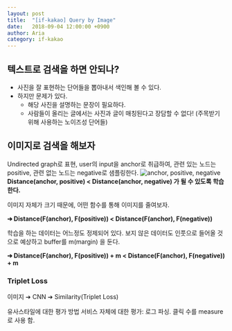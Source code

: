 ```yaml
---
layout: post
title:  "[if-kakao] Query by Image"
date:   2018-09-04 12:00:00 +0900
author: Aria
category: if-kakao
---
```


## 텍스트로 검색을 하면 안되나?
- 사진을 잘 표현하는 단어들을 뽑아내서 색인해 볼 수 있다.
- 하지만 문제가 있다.
  - 해당 사진을 설명하는 문장이 필요하다.
  - 사람들이 올리는 글에서는 사진과 글이 매칭된다고 장담할 수 없다! (주목받기 위해 사용하는 노이즈성 단어들)

## 이미지로 검색을 해보자
Undirected graph로 표현, user의 input을 anchor로 취급하여, 관련 있는 노드는 positive, 관련 없는 노드는 negative로 샘플링한다.
![anchor, positive,  negative](https://cdn-images-1.medium.com/max/800/1*MGb0lv45RwKmBYc87tyNzQ.jpeg)
**Distance(anchor, positive) < Distance(anchor, negative) 가 될 수 있도록 학습한다.**

이미지 자체가 크기 때문에, 어떤 함수를 통해 이미지를 줄여보자.

**➔ Distance(F(anchor), F(positive)) < Distance(F(anchor), F(negative))**

학습을 하는 데이터는 어느정도 정제되어 있다. 보지 않은 데이터도 인풋으로 들어올 것으로 예상하고 buffer를 m(margin) 을 둔다.

**➔ Distance(F(anchor), F(positive)) + m < Distance(F(anchor), F(negative)) + m**

### Triplet Loss
이미지 ➔ CNN ➔ Similarity(Triplet Loss)

유사스타일에 대한 평가 방법
서비스 자체에 대한 평가: 로그 파싱. 클릭 수를 measure로 사용 함.
